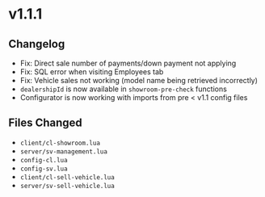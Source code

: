 # v1.1.1

## Changelog

* Fix: Direct sale number of payments/down payment not applying
* Fix: SQL error when visiting Employees tab
* Fix: Vehicle sales not working (model name being retrieved incorrectly)
* `dealershipId` is now available in `showroom-pre-check` functions
* Configurator is now working with imports from pre < v1.1 config files

## Files Changed

* `client/cl-showroom.lua`
* `server/sv-management.lua`
* `config-cl.lua`
* `config-sv.lua`
* `client/cl-sell-vehicle.lua`
* `server/sv-sell-vehicle.lua`
